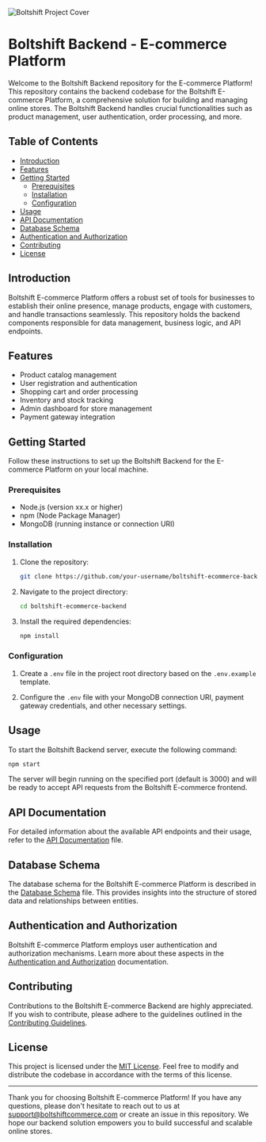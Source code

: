 ![Boltshift Project Cover](https://paulmbingu.imgix.net/Github%20Back-end%20Codebase%20File%20Cover.png?fit=max&w=1344&h=668&dpr=2&q=50&auto=format%2Ccompress)

# Boltshift Backend - E-commerce Platform

Welcome to the Boltshift Backend repository for the E-commerce Platform! This repository contains the backend codebase for the Boltshift E-commerce Platform, a comprehensive solution for building and managing online stores. The Boltshift Backend handles crucial functionalities such as product management, user authentication, order processing, and more.

## Table of Contents

- [Introduction](#introduction)
- [Features](#features)
- [Getting Started](#getting-started)
  - [Prerequisites](#prerequisites)
  - [Installation](#installation)
  - [Configuration](#configuration)
- [Usage](#usage)
- [API Documentation](#api-documentation)
- [Database Schema](#database-schema)
- [Authentication and Authorization](#authentication-and-authorization)
- [Contributing](#contributing)
- [License](#license)

## Introduction

Boltshift E-commerce Platform offers a robust set of tools for businesses to establish their online presence, manage products, engage with customers, and handle transactions seamlessly. This repository holds the backend components responsible for data management, business logic, and API endpoints.

## Features

- Product catalog management
- User registration and authentication
- Shopping cart and order processing
- Inventory and stock tracking
- Admin dashboard for store management
- Payment gateway integration

## Getting Started

Follow these instructions to set up the Boltshift Backend for the E-commerce Platform on your local machine.

### Prerequisites

- Node.js (version xx.x or higher)
- npm (Node Package Manager)
- MongoDB (running instance or connection URI)

### Installation

1. Clone the repository:

   ```bash
   git clone https://github.com/your-username/boltshift-ecommerce-backend.git
   ```

2. Navigate to the project directory:

   ```bash
   cd boltshift-ecommerce-backend
   ```

3. Install the required dependencies:

   ```bash
   npm install
   ```

### Configuration

1. Create a `.env` file in the project root directory based on the `.env.example` template.

2. Configure the `.env` file with your MongoDB connection URI, payment gateway credentials, and other necessary settings.

## Usage

To start the Boltshift Backend server, execute the following command:

```bash
npm start
```

The server will begin running on the specified port (default is 3000) and will be ready to accept API requests from the Boltshift E-commerce frontend.

## API Documentation

For detailed information about the available API endpoints and their usage, refer to the [API Documentation](./API_DOCUMENTATION.md) file.

## Database Schema

The database schema for the Boltshift E-commerce Platform is described in the [Database Schema](./DATABASE_SCHEMA.md) file. This provides insights into the structure of stored data and relationships between entities.

## Authentication and Authorization

Boltshift E-commerce Platform employs user authentication and authorization mechanisms. Learn more about these aspects in the [Authentication and Authorization](./AUTHENTICATION.md) documentation.

## Contributing

Contributions to the Boltshift E-commerce Backend are highly appreciated. If you wish to contribute, please adhere to the guidelines outlined in the [Contributing Guidelines](./CONTRIBUTING.md).

## License

This project is licensed under the [MIT License](./LICENSE). Feel free to modify and distribute the codebase in accordance with the terms of this license.

---

Thank you for choosing Boltshift E-commerce Platform! If you have any questions, please don't hesitate to reach out to us at support@boltshiftcommerce.com or create an issue in this repository. We hope our backend solution empowers you to build successful and scalable online stores.
